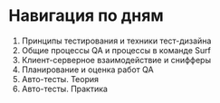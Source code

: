 # Навигация по дням

1. Принципы тестирования и техники тест-дизайна
2. Общие процессы QA и процессы в команде Surf
3. Клиент-серверное взаимодействие и снифферы
4. Планирование и оценка работ QA
5. Авто-тесты. Теория
6. Авто-тесты. Практика
